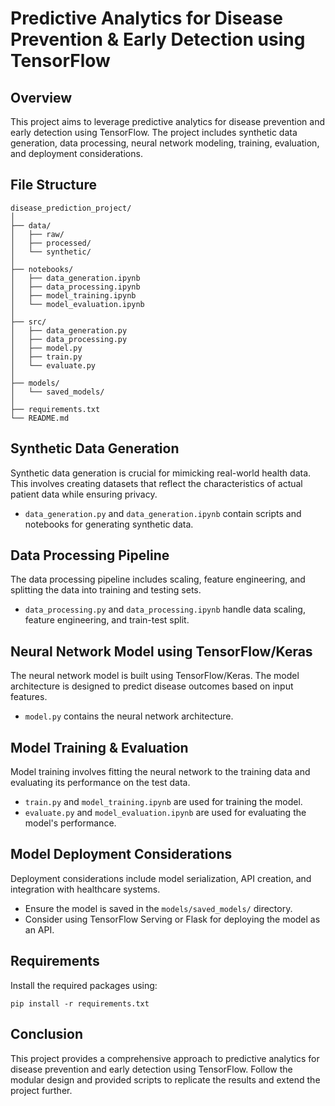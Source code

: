 # Predictive Analytics for Disease Prevention & Early Detection using TensorFlow

## Overview
This project aims to leverage predictive analytics for disease prevention and early detection using TensorFlow. The project includes synthetic data generation, data processing, neural network modeling, training, evaluation, and deployment considerations.

## File Structure
```
disease_prediction_project/
│
├── data/
│   ├── raw/
│   ├── processed/
│   └── synthetic/
│
├── notebooks/
│   ├── data_generation.ipynb
│   ├── data_processing.ipynb
│   ├── model_training.ipynb
│   └── model_evaluation.ipynb
│
├── src/
│   ├── data_generation.py
│   ├── data_processing.py
│   ├── model.py
│   ├── train.py
│   └── evaluate.py
│
├── models/
│   └── saved_models/
│
├── requirements.txt
└── README.md
```

## Synthetic Data Generation
Synthetic data generation is crucial for mimicking real-world health data. This involves creating datasets that reflect the characteristics of actual patient data while ensuring privacy.

- `data_generation.py` and `data_generation.ipynb` contain scripts and notebooks for generating synthetic data.

## Data Processing Pipeline
The data processing pipeline includes scaling, feature engineering, and splitting the data into training and testing sets.

- `data_processing.py` and `data_processing.ipynb` handle data scaling, feature engineering, and train-test split.

## Neural Network Model using TensorFlow/Keras
The neural network model is built using TensorFlow/Keras. The model architecture is designed to predict disease outcomes based on input features.

- `model.py` contains the neural network architecture.

## Model Training & Evaluation
Model training involves fitting the neural network to the training data and evaluating its performance on the test data.

- `train.py` and `model_training.ipynb` are used for training the model.
- `evaluate.py` and `model_evaluation.ipynb` are used for evaluating the model's performance.

## Model Deployment Considerations
Deployment considerations include model serialization, API creation, and integration with healthcare systems.

- Ensure the model is saved in the `models/saved_models/` directory.
- Consider using TensorFlow Serving or Flask for deploying the model as an API.

## Requirements
Install the required packages using:
```
pip install -r requirements.txt
```

## Conclusion
This project provides a comprehensive approach to predictive analytics for disease prevention and early detection using TensorFlow. Follow the modular design and provided scripts to replicate the results and extend the project further.